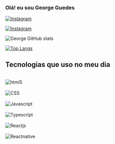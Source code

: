 ### Olá! eu sou George Guedes

[![Instagram](https://img.shields.io/badge/Instagram-E4405F?style=for-the-badge&logo=instagram&logoColor=white)](https://www.instagram.com/guedes_george_/)

[![Instagram](https://img.shields.io/badge/LinkedIn-0077B5?style=for-the-badge&logo=linkedin&logoColor=white)](https://www.linkedin.com/in/george-guedes-124394224/)

![George GitHub stats](https://github-readme-stats.vercel.app/api?username=guedesgeorge&show_icons=true&theme=radical)

[![Top Langs](https://github-readme-stats.vercel.app/api/top-langs/?username=guedesgeorge)](https://github.com/anuraghazra/github-readme-stats)

## Tecnologias que uso no meu dia 

<div style="display: inline_block"><br/>
 <img  align="center" alt="html5" src="https://img.shields.io/badge/HTML5-E34F26?style=for-the-badge&logo=html5&logoColor=white" />
</div>

<div style="display: inline_block"><br/>
 <img  align="center" alt="CSS" src="https://img.shields.io/badge/CSS3-1572B6?style=for-the-badge&logo=css3&logoColor=white" />
</div>

<div style="display: inline_block"><br/>
 <img  align="center" alt="Javascript" src="https://img.shields.io/badge/JavaScript-F7DF1E?style=for-the-badge&logo=javascript&logoColor=black" />
</div>

<div style="display: inline_block"><br/>
 <img  align="center" alt="Typescript" src="https://img.shields.io/badge/TypeScript-007ACC?style=for-the-badge&logo=typescript&logoColor=white" />
</div>


<div style="display: inline_block"><br/>
 <img  align="center" alt="Reactjs" src="https://img.shields.io/badge/React-20232A?style=for-the-badge&logo=react&logoColor=61DAFB" />
</div>

<div style="display: inline_block"><br/>
 <img  align="center" alt="Reactnative" src="https://img.shields.io/badge/React_Native-20232A?style=for-the-badge&logo=react&logoColor=61DAFB" />
</div>
